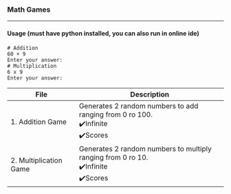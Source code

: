 ### Math Games
***
#### Usage (must have python installed,  you can also run in online ide)
```
# Addition
60 + 9
Enter your answer:
# Multiplication
6 x 9
Enter your answer:
```
| File  | Description |
| ------------- | ------------- |
|  1. Addition Game | Generates 2 random numbers to add ranging from 0 ro 100. <br>✔️Infinite<br>✔️Scores|
| 2. Multiplication Game  | Generates 2 random numbers to multiply ranging from 0 ro 10. <br>✔️Infinite<br>✔️Scores|

